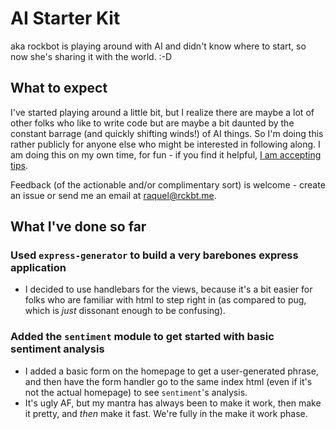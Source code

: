 # AI Starter Kit
aka rockbot is playing around with AI and didn't know where to start, so now she's sharing it with the world. :-D 

## What to expect
I've started playing around a little bit, but I realize there are maybe a lot of other folks who like to write code but are maybe a bit daunted by the constant barrage (and quickly shifting winds!) of AI things. So I'm doing this rather publicly for anyone else who might be interested in following along. I am doing this on my own time, for fun - if you find it helpful, [I am accepting tips](https://buy.stripe.com/8wMeXbfZv6a4gLe8ww). 

Feedback (of the actionable and/or complimentary sort) is welcome - create an issue or send me an email at raquel@rckbt.me. 

## What I've done so far

### Used `express-generator` to build a very barebones express application
* I decided to use handlebars for the views, because it's a bit easier for folks who are familiar with html to step right in (as compared to pug, which is _just_ dissonant enough to be confusing).

### Added the `sentiment` module to get started with basic sentiment analysis
* I added a basic form on the homepage to get a user-generated phrase, and then have the form handler go to the same index html (even if it's not the actual homepage) to see `sentiment`'s analysis.
* It's ugly AF, but my mantra has always been to make it work, then make it pretty, and _then_ make it fast. We're fully in the make it work phase.

